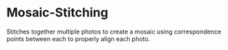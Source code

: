 # Mosaic-Stitching
Stitches together multiple photos to create a mosaic using correspondence points between each to properly align each photo.
